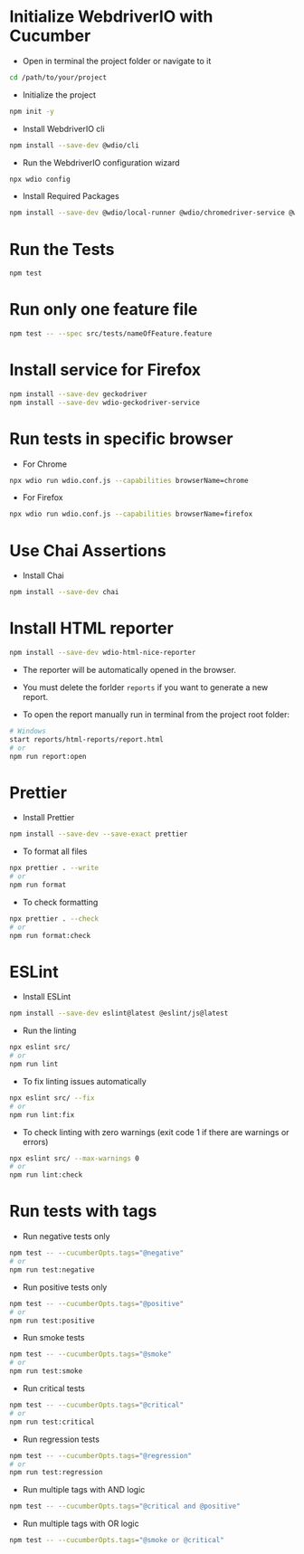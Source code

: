 # Initialize WebdriverIO with Cucumber

- Open in terminal the project folder or navigate to it

```sh
cd /path/to/your/project
```

- Initialize the project

```sh
npm init -y
```

- Install WebdriverIO cli

```sh
npm install --save-dev @wdio/cli
```

- Run the WebdriverIO configuration wizard

```sh
npx wdio config
```

- Install Required Packages

```sh
npm install --save-dev @wdio/local-runner @wdio/chromedriver-service @wdio/cucumber-framework @wdio/spec-reporter
```

# Run the Tests

```sh
npm test
```

# Run only one feature file

```sh
npm test -- --spec src/tests/nameOfFeature.feature
```

# Install service for Firefox

```bash
npm install --save-dev geckodriver
npm install --save-dev wdio-geckodriver-service
```

# Run tests in specific browser

- For Chrome

```bash
npx wdio run wdio.conf.js --capabilities browserName=chrome
```

- For Firefox

```bash
npx wdio run wdio.conf.js --capabilities browserName=firefox
```

# Use Chai Assertions

- Install Chai

```bash
npm install --save-dev chai
```

# Install HTML reporter

```bash
npm install --save-dev wdio-html-nice-reporter
```

- The reporter will be automatically opened in the browser.
- You must delete the forlder `reports` if you want to generate a new report.

- To open the report manually run in terminal from the project root folder:
```bash
# Windows
start reports/html-reports/report.html
# or
npm run report:open
```

# Prettier

- Install Prettier

```bash
npm install --save-dev --save-exact prettier
```

- To format all files

```bash
npx prettier . --write
# or
npm run format
```

- To check formatting

```bash
npx prettier . --check
# or
npm run format:check
```

# ESLint

- Install ESLint

```bash
npm install --save-dev eslint@latest @eslint/js@latest
```

- Run the linting
```bash
npx eslint src/
# or
npm run lint
```

- To fix linting issues automatically

```bash
npx eslint src/ --fix
# or
npm run lint:fix
```
- To check linting with zero warnings (exit code 1 if there are warnings or errors)

```bash
npx eslint src/ --max-warnings 0
# or
npm run lint:check
```

# Run tests with tags

- Run negative tests only
```sh
npm test -- --cucumberOpts.tags="@negative"
# or 
npm run test:negative
```

- Run positive tests only
```sh
npm test -- --cucumberOpts.tags="@positive"
# or 
npm run test:positive
```

- Run smoke tests
```sh
npm test -- --cucumberOpts.tags="@smoke"
# or
npm run test:smoke
```

- Run critical tests
```sh
npm test -- --cucumberOpts.tags="@critical"
# or
npm run test:critical
```

- Run regression tests
```sh
npm test -- --cucumberOpts.tags="@regression"
# or
npm run test:regression
```

- Run multiple tags with AND logic
```sh
npm test -- --cucumberOpts.tags="@critical and @positive"
```

- Run multiple tags with OR logic
```sh
npm test -- --cucumberOpts.tags="@smoke or @critical"
```